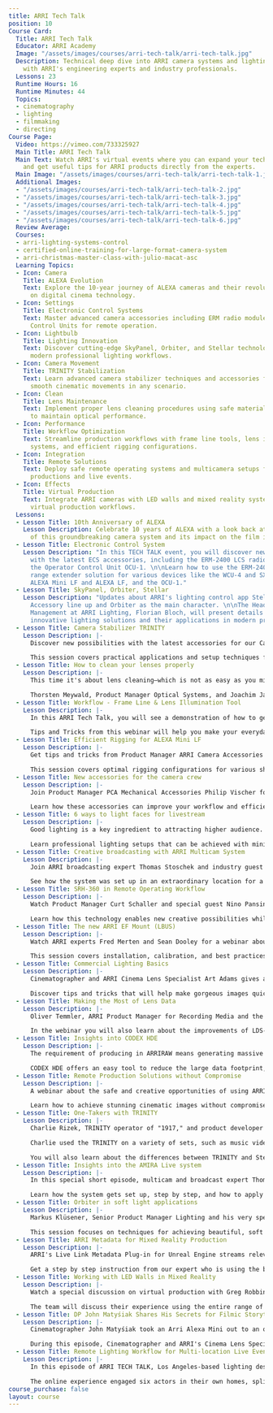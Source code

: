 ```yaml
---
title: ARRI Tech Talk
position: 10
Course Card:
  Title: ARRI Tech Talk
  Educator: ARRI Academy
  Image: "/assets/images/courses/arri-tech-talk/arri-tech-talk.jpg"
  Description: Technical deep dive into ARRI camera systems and lighting equipment
    with ARRI's engineering experts and industry professionals.
  Lessons: 23
  Runtime Hours: 16
  Runtime Minutes: 44
  Topics:
  - cinematography
  - lighting
  - filmmaking
  - directing
Course Page:
  Video: https://vimeo.com/733325927
  Main Title: ARRI Tech Talk
  Main Text: Watch ARRI's virtual events where you can expand your technical knowhow
    and get useful tips for ARRI products directly from the experts.
  Main Image: "/assets/images/courses/arri-tech-talk/arri-tech-talk-1.jpg"
  Additional Images:
  - "/assets/images/courses/arri-tech-talk/arri-tech-talk-2.jpg"
  - "/assets/images/courses/arri-tech-talk/arri-tech-talk-3.jpg"
  - "/assets/images/courses/arri-tech-talk/arri-tech-talk-4.jpg"
  - "/assets/images/courses/arri-tech-talk/arri-tech-talk-5.jpg"
  - "/assets/images/courses/arri-tech-talk/arri-tech-talk-6.jpg"
  Review Average: 
  Courses:
  - arri-lighting-systems-control
  - certified-online-training-for-large-format-camera-system
  - arri-christmas-master-class-with-julio-macat-asc
  Learning Topics:
  - Icon: Camera
    Title: ALEXA Evolution
    Text: Explore the 10-year journey of ALEXA cameras and their revolutionary impact
      on digital cinema technology.
  - Icon: Settings
    Title: Electronic Control Systems
    Text: Master advanced camera accessories including ERM radio modules and Operator
      Control Units for remote operation.
  - Icon: Lightbulb
    Title: Lighting Innovation
    Text: Discover cutting-edge SkyPanel, Orbiter, and Stellar technologies that define
      modern professional lighting workflows.
  - Icon: Camera Movement
    Title: TRINITY Stabilization
    Text: Learn advanced camera stabilizer techniques and accessories for achieving
      smooth cinematic movements in any scenario.
  - Icon: Clean
    Title: Lens Maintenance
    Text: Implement proper lens cleaning procedures using safe materials and techniques
      to maintain optical performance.
  - Icon: Performance
    Title: Workflow Optimization
    Text: Streamline production workflows with frame line tools, lens illumination
      systems, and efficient rigging configurations.
  - Icon: Integration
    Title: Remote Solutions
    Text: Deploy safe remote operating systems and multicamera setups for high-end
      productions and live events.
  - Icon: Effects
    Title: Virtual Production
    Text: Integrate ARRI cameras with LED walls and mixed reality systems for cutting-edge
      virtual production workflows.
  Lessons:
  - Lesson Title: 10th Anniversary of ALEXA
    Lesson Description: Celebrate 10 years of ALEXA with a look back at the evolution
      of this groundbreaking camera system and its impact on the film industry.
  - Lesson Title: Electronic Control System
    Lesson Description: "In this TECH TALK event, you will discover new possibilities
      with the latest ECS accessories, including the ERM-2400 LCS radio module and
      the Operator Control Unit OCU-1. \n\nLearn how to use the ERM-2400 LCS as a
      range extender solution for various devices like the WCU-4 and SXU-1 hand units,
      ALEXA Mini LF and ALEXA LF, and the OCU-1."
  - Lesson Title: SkyPanel, Orbiter, Stellar
    Lesson Description: "Updates about ARRI's lighting control app Stellar, the SkyPanel
      Accessory line up and Orbiter as the main character. \n\nThe Head of Product
      Management at ARRI Lighting, Florian Bloch, will present details about these
      innovative lighting solutions and their applications in modern production environments."
  - Lesson Title: Camera Stabilizer TRINITY
    Lesson Description: |-
      Discover new possibilities with the latest accessories for our Camera Stabilizer Systems (CSS) and learn how and where to use the new SSB-1 bracket.

      This session covers practical applications and setup techniques for achieving smooth, cinematic camera movements in various shooting scenarios.
  - Lesson Title: How to clean your lenses properly
    Lesson Description: |-
      This time it's about lens cleaning—which is not as easy as you might think. There are hundreds of methods and materials that can be used; however, some of them are not really suitable for lens cleaning and can even be harmful to the health of the users.

      Thorsten Meywald, Product Manager Optical Systems, and Joachim Jaeger, Service Manager Tech Optics, are providing step-by-step instructions on how to clean your ARRI lens properly.
  - Lesson Title: Workflow - Frame Line & Lens Illumination Tool
    Lesson Description: |-
      In this ARRI Tech Talk, you will see a demonstration of how to generate a S35 frame line for a 2:1 ratio, using the ALEXA Mini LF.

      Tips and Tricks from this webinar will help you make your everyday tasks and workflows more efficient, saving you time on set and in post-production.
  - Lesson Title: Efficient Rigging for ALEXA Mini LF
    Lesson Description: |-
      Get tips and tricks from Product Manager ARRI Camera Accessories Jeanfre Fachon on how to configure the ALEXA Mini LF to your needs with the latest tools.

      This session covers optimal rigging configurations for various shooting scenarios, from handheld to stabilized setups.
  - Lesson Title: New accessories for the camera crew
    Lesson Description: |-
      Join Product Manager PCA Mechanical Accessories Philip Vischer for detailed information about new camera independent accessories for the camera crew just recently announced.

      Learn how these accessories can improve your workflow and efficiency on set.
  - Lesson Title: 6 ways to light faces for livestream
    Lesson Description: |-
      Good lighting is a key ingredient to attracting higher audience. The lighting techniques shared in this video will help you understand the principle of manipulating light to make any face to look its absolute best.

      Learn professional lighting setups that can be achieved with minimal equipment for streaming applications.
  - Lesson Title: Creative broadcasting with ARRI Multicam System
    Lesson Description: |-
      Join ARRI broadcasting expert Thomas Stoschek and industry guest Tilo Krause in this webinar about the creative opportunities and advantages of the ARRI Multicam System.

      See how the system was set up in an extraordinary location for a classical concert and learn about its special features that make it ideal for high-end multicamera productions.
  - Lesson Title: SRH-360 in Remote Operating Workflow
    Lesson Description: |-
      Watch Product Manager Curt Schaller and special guest Nino Pansini (known for "Ford v Ferrari," "Fast & Furious," and many more) demonstrate the SRH-360 and its accessories that allow a remote operating workflow, in order stay safe on set and comply with Covid guidelines.

      Learn how this technology enables new creative possibilities while maintaining safety protocols.
  - Lesson Title: The new ARRI EF Mount (LBUS)
    Lesson Description: |-
      Watch ARRI experts Fred Merten and Sean Dooley for a webinar about the new ARRI EF Mount (LBUS). They reveal tips and tricks for the ARRI EF Mount (LBUS) and explain for which cameras you can use the ARRI EF Mount (LBUS).

      This session covers installation, calibration, and best practices for using EF lenses on ARRI camera systems.
  - Lesson Title: Commercial Lighting Basics
    Lesson Description: |-
      Cinematographer and ARRI Cinema Lens Specialist Art Adams gives an inside look at lighting and shooting commercials.

      Discover tips and tricks that will help make gorgeous images quickly and efficiently at every budget level, from small setups to high-end productions.
  - Lesson Title: Making the Most of Lens Data
    Lesson Description: |-
      Oliver Temmler, ARRI Product Manager for Recording Media and the Lens Data System, gives you an overview of how to set up LDS with different camera/lens combinations.

      In the webinar you will also learn about the improvements of LDS-2, and how to make lens data accessible for postproduction, streamlining your workflow from set to final color.
  - Lesson Title: Insights into CODEX HDE
    Lesson Description: |-
      The requirement of producing in ARRIRAW means generating massive data files. At the same time, staying cost and time efficient is key for any production.

      CODEX HDE offers an easy tool to reduce the large data footprint, while saving 40% in time and budget! Learn how it works and get valuable insights from experts and their well-known projects.
  - Lesson Title: Remote Production Solutions without Compromise
    Lesson Description: |-
      A webinar about the safe and creative opportunities of using ARRI Remote Solutions and our Camera Stabilizer Systems.

      Learn how to achieve stunning cinematic images without compromise and get the most out of all your kit, whether shooting in the studio or on location.
  - Lesson Title: One-Takers with TRINITY
    Lesson Description: |-
      Charlie Rizek, TRINITY operator of "1917," and product developer Curt Schaller, talk about all things TRINITY.

      Charlie used the TRINITY on a variety of sets, such as music videos, where one-takers are crucial. He gives further insights into his experiences and the transition to producing not only music videos, but world-known feature films and TV series.

      You will also learn about the differences between TRINITY and Steadicam, as well as the operator's role on set and how to efficiently collaborate with DPs and Directors.
  - Lesson Title: Insights into the AMIRA Live system
    Lesson Description: |-
      In this special short episode, multicam and broadcast expert Thomas Stoschek will give insights into the AMIRA Live system.

      Learn how the system gets set up, step by step, and how to apply unique tools and functions for the benefit of your multicam production workflow.
  - Lesson Title: Orbiter in soft light applications
    Lesson Description: |-
      Markus Klüsener, Senior Product Manager Lighting and his very special guest Stefan Karle, Managing Director of DoPchoice, provide some clever insights into Orbiter accessories.

      This session focuses on techniques for achieving beautiful, soft lighting using the ARRI Orbiter system in various production scenarios.
  - Lesson Title: ARRI Metadata for Mixed Reality Production
    Lesson Description: |-
      ARRI's Live Link Metadata Plug-in for Unreal Engine streams relevant metadata from the ARRI camera system to the Unreal Engine via the Universal Motor Controller.

      Get a step by step instruction from our expert who is using the brand new Hi-5 for his demonstration, showing how to integrate ARRI camera data into real-time virtual production workflows.
  - Lesson Title: Working with LED Walls in Mixed Reality
    Lesson Description: |-
      Watch a special discussion on virtual production with Greg Robbins, Chris Fanning and Carol Mazzoni. Together, this dynamic team has worked on countless commercials and productions, including their recent demo video with AbelCine and the Mercedes S-Class launch, which were both filmed on an LED stage.

      The team will discuss their experience using the entire range of ARRI gear, from the ALEXA Mini LF, Signature Prime lenses, SkyPanels, and Stabilized Remote Head. Learn about their insights and the challenges they faced when working with virtual production.
  - Lesson Title: DP John Matyśiak Shares His Secrets for Filmic Storytelling
    Lesson Description: |-
      Cinematographer John Matyśiak took an Arri Alexa Mini out to an old house in Nashville discovered by director Potsy Ponciroli and captured the awe-inducing landscape and ominous sky, as well as the scene-stealing performance by Tim Blake Nelson. This neo-Western delivers the charm of the classics with stunning visual creativity.

      During this episode, Cinematographer and ARRI's Cinema Lens Specialist Art Adams will talk with John Matyśiak about shooting a Classic Western -- with the Twist. He'll share tips on camera movement, framing techniques, and some inspirations from OLD HENRY cinematography.
  - Lesson Title: Remote Lighting Workflow for Multi-location Live Events
    Lesson Description: |-
      In this episode of ARRI TECH TALK, Los Angeles-based lighting designer and technical director Andrew Schmedake will take you behind the scenes of the premiere party of TNT's "Snowpiercer" produced by the creative agency Little Cinema in April 2020.

      The online experience engaged six actors in their own homes, split between Los Angeles and New York with digital sets created with a green screen. The lighting on actors had to match up perfectly with the lighting in the digital environment behind them. Andrew used SkyPanels equipped with a CineMiranda unit, which plugged into actors' home ethernet without any complicated setup, this allowed him to set looks remotely once the backgrounds were ready and even tweak the lighting in real-time during rehearsals and the event.
course_purchase: false
layout: course
---
```


